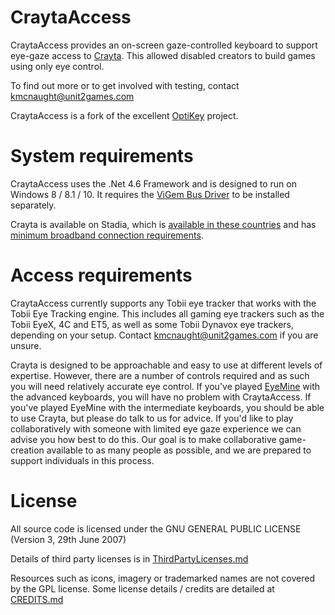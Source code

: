 # CraytaAccess

CraytaAccess provides an on-screen gaze-controlled keyboard to support eye-gaze access to [Crayta](https://crayta.com/). This allowed disabled creators to build games using only eye control. 

To find out more or to get involved with testing, contact kmcnaught@unit2games.com

CraytaAccess is a fork of the excellent [OptiKey](OptiKey) project.

# System requirements

CraytaAccess uses the .Net 4.6 Framework and is designed to run on Windows 8 / 8.1 / 10. It requires the [ViGem Bus Driver](https://github.com/ViGEm/ViGEmBus/releases) to be installed separately.

Crayta is available on Stadia, which is [available in these countries](https://support.google.com/stadia/answer/9338852) and has [minimum broadband connection requirements](https://support.google.com/stadia/answer/9607891).

# Access requirements

CraytaAccess currently supports any Tobii eye tracker that works with the Tobii Eye Tracking engine. This includes all gaming eye trackers such as the Tobii EyeX, 4C and ET5, as well as some Tobii Dynavox eye trackers, depending on your setup. Contact kmcnaught@unit2games.com if you are unsure. 

Crayta is designed to be approachable and easy to use at different levels of expertise. However, there are a number of controls required and as such you will need relatively accurate eye control. If you've played [EyeMine](https://github.com/SpecialEffect/EyeMine/wiki) with the advanced keyboards, you will have no problem with CraytaAccess. If you've played EyeMine with the intermediate keyboards, you should be able to use Crayta, but please do talk to us for advice. If you'd like to play collaboratively with someone with limited eye gaze experience we can advise you how best to do this. Our goal is to make collaborative game-creation available to as many people as possible, and we are prepared to support individuals in this process.

# License

All source code is licensed under the GNU GENERAL PUBLIC LICENSE (Version 3, 29th June 2007)

Details of third party licenses is in [ThirdPartyLicenses.md](ThirdPartyLicenses.md)

Resources such as icons, imagery or trademarked names are not covered by the GPL license. Some license details / credits are detailed at [CREDITS.md](https://github.com/kmcnaught/CraytaAccess/blob/master/docs/CREDITS.md)
